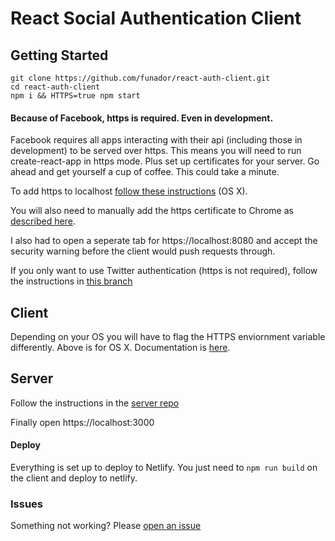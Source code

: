 # React Social Authentication Client

## Getting Started

```
git clone https://github.com/funador/react-auth-client.git
cd react-auth-client
npm i && HTTPS=true npm start
```

#### Because of Facebook, https is required. Even in development. 
Facebook requires all apps interacting with their api (including those in development) to be served over https.  This means you will need to run create-react-app in https mode. Plus set up certificates for your server. Go ahead and get yourself a cup of coffee. This could take a minute.

To add https to localhost [follow these instructions](https://medium.freecodecamp.org/how-to-get-https-working-on-your-local-development-environment-in-5-minutes-7af615770eec) (OS X).

You will also need to manually add the https certificate to Chrome as [described here](https://www.comodo.com/support/products/authentication_certs/setup/mac_chrome.php).

I also had to open a seperate tab for https://localhost:8080 and accept the security warning before the client would push requests through.

If you only want to use Twitter authentication (https is not required), follow the instructions in [this branch](https://github.com/funador/react-auth-client/tree/twitter-auth)

## Client

Depending on your OS you will have to flag the HTTPS enviornment variable differently. Above is for OS X. Documentation is [here](https://github.com/facebook/create-react-app/blob/master/packages/react-scripts/template/README.md#using-https-in-development). 

## Server

Follow the instructions in the [server repo](https://github.com/funador/react-auth-server)

Finally open https://localhost:3000

#### Deploy
Everything is set up to deploy to Netlify. You just need to `npm run build` on the client and deploy to netlify.

### Issues

Something not working?  Please [open an issue](https://github.com/funador/react-auth-client/issues)